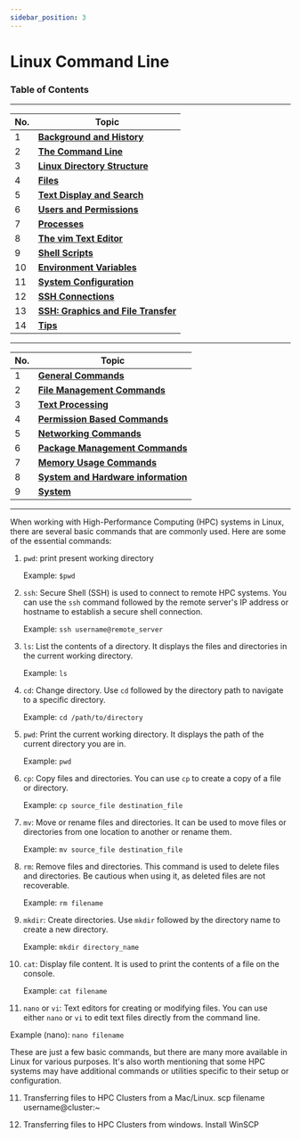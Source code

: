 ```yaml
---
sidebar_position: 3
---
```


# Linux Command Line


### Table of Contents

---

| No. | Topic                                                                   |
| --- | ----------------------------------------------------------------------- |
| 1   | [**Background and History**](#link)                               |
| 2   | [**The Command Line**](#link)               |
| 3   | [**Linux Directory Structure**](#link)                           |
| 4   | [**Files**](#link)                  |
| 5   | [**Text Display and Search**](#link)                         |
| 6   | [**Users and Permissions**](#link)                 |
| 7   | [**Processes**](#link)                              |
| 8   | [**The vim Text Editor**](#link) |
| 9   | [**Shell Scripts**](#link)                                                   |
| 10   | [**Environment Variables**](#link)                               |
| 11  | [**System Configuration**](#link)               |
| 12  | [**SSH Connections**](#link)                           |
| 13  | [**SSH: Graphics and File Transfer**](#link)                  |
| 14  | [**Tips**](#link)                         |

---

| No. | Topic                                                                   |
| --- | ----------------------------------------------------------------------- |
| 1   | [**General Commands**](#General-commands)                               |
| 2   | [**File Management Commands**](#File-management-commands)               |
| 3   | [**Text Processing**](#Text-processing)                           |
| 4   | [**Permission Based Commands**](#Permission-commands)                  |
| 5   | [**Networking Commands**](#Networking-commands)                         |
| 6   | [**Package Management Commands**](#managing-packages)                 |
| 7   | [**Memory Usage Commands**](#Memory-usage)                              |
| 8   | [**System and Hardware information**](#system-and-hardware-information) |
| 9   | [**System**](#system)                                                   |



----------------------------------------------------------------------------------------------------------------------
When working with High-Performance Computing (HPC) systems in Linux, there are several basic commands that are commonly used. Here are some of the essential commands:

1. `pwd`: print present working directory

	Example: `$pwd`


1. `ssh`: Secure Shell (SSH) is used to connect to remote HPC systems. You can use the `ssh` command followed by the remote server's IP address or hostname to establish a secure shell connection.

    Example: `ssh username@remote_server`

2. `ls`: List the contents of a directory. It displays the files and directories in the current working directory.

   Example: `ls`

3. `cd`: Change directory. Use `cd` followed by the directory path to navigate to a specific directory.

   Example: `cd /path/to/directory`

4. `pwd`: Print the current working directory. It displays the path of the current directory you are in.

   Example: `pwd`

5. `cp`: Copy files and directories. You can use `cp` to create a copy of a file or directory.

   Example: `cp source_file destination_file`

6. `mv`: Move or rename files and directories. It can be used to move files or directories from one location to another or rename them.

   Example: `mv source_file destination_file`

7. `rm`: Remove files and directories. This command is used to delete files and directories. Be cautious when using it, as deleted files are not recoverable.

   Example: `rm filename`

8. `mkdir`: Create directories. Use `mkdir` followed by the directory name to create a new directory.

   Example: `mkdir directory_name`

9. `cat`: Display file content. It is used to print the contents of a file on the console.

   Example: `cat filename`

10. `nano` or `vi`: Text editors for creating or modifying files. You can use either `nano` or `vi` to edit text files directly from the command line.

   Example (nano): `nano filename`

These are just a few basic commands, but there are many more available in Linux for various purposes. It's also worth mentioning that some HPC systems may have additional commands or utilities specific to their setup or configuration.

11. Transferring files to HPC Clusters from a Mac/Linux.
   scp filename username@cluster:~

12. Transferring files to HPC Clusters from windows.
   Install WinSCP
